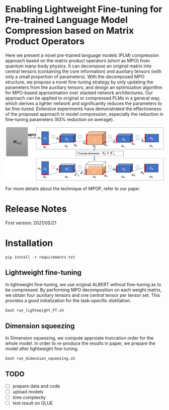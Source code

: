 # Enabling Lightweight Fine-tuning for Pre-trained Language Model Compression based on Matrix Product Operators
Here we present a novel pre-trained language models (PLM) compression approach based on the matrix product operators (short as MPO) from quantum many-body physics.
It can decompose an original matrix into central tensors (containing the core information) and auxiliary tensors (with only a small proportion of parameters). With the decomposed MPO structure, we propose a novel fine-tuning strategy by only updating the parameters from the auxiliary tensors, and design an optimization algorithm for MPO-based approximation over stacked network architectures. Our approach can be applied to original or compressed PLMs in a general way, which derives a lighter network and significantly reduces the parameters to be fine-tuned. 
 Extensive experiments have demonstrated the effectiveness of the proposed approach in model compression, especially the reduction in fine-tuning parameters (93% reduction on average).

 ![image](images/fig-MPO.png)
 
 For more details about the technique of MPOP, refer to our pape:
 # Release Notes
 First version: 2021/05/21

 # Installation
 ```shell
pip install -r requirements.txt
 ```
## Lightweight fine-tuning
In lightweight fine-tuning, we use original ALBERT without fine-tuning as to be compressed. By performing MPO decomposition on each weight matrix, we obtain four auxiliary tensors and one central tensor per tensor set. This provides a good initialization for the task-specific distillation.

```shell
bash run_lightweight_FT.sh
```
## Dimension squeezing
In Dimension squeezing, we compute approiate truncation order for the whole model. In order to re-produce the results in paper, we prepare the model after lightweight fine-tuning.

```shell
bash run_dimension_squeezing.sh
```

## TODO
- [ ] prepare data and code
- [ ] upload models
- [ ] time complexity
- [ ] test result on GLUE
